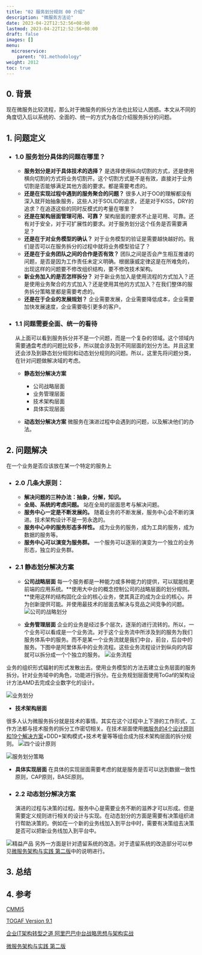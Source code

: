 ```yaml
---
title: "02 服务划分规则 00 介绍"
description: "微服务方法论"
date: 2023-04-22T12:52:56+08:00
lastmod: 2023-04-22T12:52:56+08:00
draft: false
images: []
menu:
  microservice:
    parent: "01.methodology"
weight: 2012
toc: true
---
```


## 0. 背景
现在微服务比较流程，那么对于微服务的拆分方法也比较让人困惑。本文从不同的角度切入后以系统的、全面的、统一的方式为各位介绍服务拆分的问题。

## 1. 问题定义
- ### 1.0 服务划分具体的问题在哪里？
  - **服务划分是对于具体技术的选择？**
是选择使用纵向切割的方式，还是使用横向切割的方式将业务切割开。这个切割方式是不是有效，直接对于业务切割是否能够满足其他方面的要求。都是需要考虑的。
  - **还是在实现过程中遇到的服务聚合的问题？**
很多人对于OO的理解都没有深入就开始抽象服务，这些人对于SOLID的追求，还是对于KISS，DRY的追求？在追逐这些的同时反模式的考量在哪里？
  - **还是在架构层面管理可用、可靠？**
架构层面的要求不止是可用、可靠。还有对于安全，对于可扩展性的要求。对于服务划分这个任务是否需要满足？
  - **还是在于对业务模型的确认？**
对于业务模型的验证是需要越快越好的。我们是否可以在服务拆分的过程中就将业务模型验证了？
  - **还是在于业务团队之间的合作是否有效？**
团队之间是否会产生相互推诿的问题，是否是因为工作责任未定义明确。根据康威定律这是在所难免的，出现这样的问题要不修改组织结构，要不修改技术架构。
  - **新业务加入的是否怎样拆分？**
对于新业务加入是使用流程的方式加入？还是使用业务聚合的方式加入？还是使用其他的方式加入？在我们整体的服务拆分策略里都是需要考虑的。
  - **还是在于企业的发展规划？**
企业需要发展，企业需要降低成本，企业需要加快发展速度，企业需要吸引更多的客户。

- ### 1.1 问题需要全面、统一的看待
  从上面可以看到服务拆分并不是一个问题，而是一个复杂的领域。这个领域内需要通盘考虑的问题比较多，所以就会涉及到不同层面的划分方法。并且这里还会涉及到静态划分规则和动态划分规则的问题。所以，这里先将问题分类，在针对问题做解决域的考虑。

  - **静态划分解决方案**
    - 公司战略层面
    - 业务管理层面
    - 技术架构层面
    - 具体实现层面

  - **动态划分解决方案**
    微服务在演进过程中会遇到的问题，以及解决他们的办法。

## 2. 问题解决
在一个业务是否应该放在某一个特定的服务上

- ### 2.0 几条大原则：
  - **解决问题的三种办法：抽象，分解，知识。**
  - **全局、系统的考虑问题。**
站在全局的层面思考与解决问题。
  - **服务中心一定是不断发展的。**
随着业务的不断发展，服务中心会不断的演进。技术架构设计不是一劳永逸的。
  - **服务中心中的服务形态多样性。**
成为业务的服务，成为工具的服务，成为数据的服务等。  
  - **服务中心可以演变为服务群。**
一个服务可以逐渐的演变为一个独立的业务形态，独立的业务群。

- ### 2.1 静态划分解决方案
  - **公司战略层面**
每一个服务都是一种能力或多种能力的提供，可以赋能给更前端的应用系统。**使用大中台的概念控制公司的战略层面的划分规则。**使用这样的结构固化企业的核心业务，使其真正的成为企业的核心。并为创新提供可能。并使用最技术的层面去解决与竞品之间竞争的问题。
![公司的战略划分](images/01-02-01.webp)

  - **业务管理层面**
企业的业务是经过多个层次，逐渐的进行流转的。所以，一个业务可以看成是一个业务流。对于这个业务流中所涉及到的服务为我们服务体系中的服务。而不是某一个业务流就是我们中台，前台，后台中的服务。下图中是阿里体系中的业务流程。这些业务流程设计到纵向的内容就可以拆分成一个个独立的服务。
![业务流程](images/01-02-02.webp)

业务的组织形式辐射的形式发散出去。使用业务模型的方法去建立业务层面的服务拆分。针对业务域中的角色，功能进行拆分。在业务规划层面使用ToGaf的架构设计方法AMD去完成企业数字化的设计。

![业务划分](images/01-02-03.webp)

  - **技术架构层面**

很多人认为微服务拆分就是技术的事情。其实在这个过程中上下游的工作形式，工作方法都与技术服务的拆分工作密切相关。在技术层面使用[微服务的4个设计原则和19个解决方案](https://www.cnblogs.com/HigginCui/p/10460807.html)+DDD+架构模式+技术考量等等组合成为技术架构层面的拆分规则。
![四个设计原则](images/01-02-04.webp)

![服务划分策略](images/01-02-05.webp)

  - **具体实现层面**
在具体的实现层面需要考虑的就是服务是否可以达到数据一致性原则，CAP原则，BASE原则。

- ### 2.2 动态划分解决方案
  演进的过程与决策的过程。服务中心是需要业务不断的滋养才可以形成。但是需要定义规则进行相关的设计与实现。在动态划分的方面是需要有决策组织进行帮助决策的。例如在一个新的业务线加入到平台中时，需要有决策组去决策是否可以把新业务线加入到平台中。

![精益产品](images/01-02-06.webp)
另外一方面是针对遗留系统的改造。对于遗留系统的改造部分可以参见[微服务架构与实践 第二版](https://book.douban.com/subject/33407855/)中的说明进行。

## 3. 总结

## 4. 参考
[CMMI5](https://blog.csdn.net/xiaoyw71/article/details/15338443)

[TOGAF Version 9.1](https://book.douban.com/subject/19852450/)

[企业IT架构转型之道  阿里巴巴中台战略思想与架构实战](https://book.douban.com/subject/27039508/)

[微服务架构与实践 第二版](https://book.douban.com/subject/33407855/)
